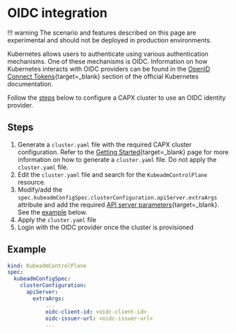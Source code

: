 # OIDC integration

!!! warning
        The scenario and features described on this page are experimental and should not be deployed in production environments.

Kubernetes allows users to authenticate using various authentication mechanisms. One of these mechanisms is OIDC. Information on how Kubernetes interacts with OIDC providers can be found in the [OpenID Connect Tokens](https://kubernetes.io/docs/reference/access-authn-authz/authentication/#openid-connect-tokens){target=_blank} section of the official Kubernetes documentation. 


Follow the [steps](#steps) below to configure a CAPX cluster to use an OIDC identity provider.

## Steps
1. Generate a `cluster.yaml` file with the required CAPX cluster configuration. Refer to the [Getting Started](../getting_started.md){target=_blank} page for more information on how to generate a `cluster.yaml` file. Do not apply the `cluster.yaml` file. 
2. Edit the `cluster.yaml` file and search for the `KubeadmControlPlane` resource.
3. Modify/add the `spec.kubeadmConfigSpec.clusterConfiguration.apiServer.extraArgs` attribute and add the required [API server parameters](https://kubernetes.io/docs/reference/access-authn-authz/authentication/#configuring-the-api-server){target=_blank}. See the [example](#example) below.
4. Apply the `cluster.yaml` file 
5. Login with the OIDC provider once the cluster is provisioned

## Example 
```YAML
kind: KubeadmControlPlane
spec:
  kubeadmConfigSpec:
    clusterConfiguration:
      apiServer:
        extraArgs:
            ...
            oidc-client-id: <oidc-client-id>
            oidc-issuer-url: <oidc-issuer-url>
            ...
```


